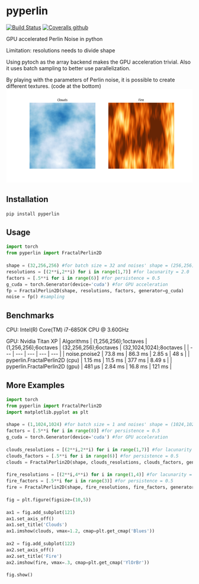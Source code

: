 # pyperlin
[![Build Status](https://travis-ci.com/duchesneaumathieu/pyperlin.svg?branch=master)](https://travis-ci.com/duchesneaumathieu/pyperlin)
[![Coveralls github](https://img.shields.io/coveralls/github/duchesneaumathieu/pyperlin)](https://coveralls.io/github/duchesneaumathieu/pyperlin?branch=master) 

GPU accelerated Perlin Noise in python

Limitation: resolutions needs to divide shape

Using pytoch as the array backend makes the GPU acceleration trivial. Also it uses batch sampling to better use parallelization.

By playing with the parameters of Perlin noise, it is possible to create different textures. (code at the bottom)
![alt text](pyperlin/examples/clouds_and_fire.png?raw=true)

## Installation
```bash
pip install pyperlin
```

## Usage
```python
import torch
from pyperlin import FractalPerlin2D

shape = (32,256,256) #for batch size = 32 and noises' shape = (256,256)
resolutions = [(2**i,2**i) for i in range(1,7)] #for lacunarity = 2.0
factors = [.5**i for i in range(6)] #for persistence = 0.5
g_cuda = torch.Generator(device='cuda') #for GPU acceleration
fp = FractalPerlin2D(shape, resolutions, factors, generator=g_cuda)
noise = fp() #sampling
```

## Benchmarks
CPU: Intel(R) Core(TM) i7-6850K CPU @ 3.60GHz

GPU: Nvidia Titan XP
| Algorithms | (1,256,256);1octaves | (1,256,256);6octaves | (32,256,256);6octaves | (32,1024,1024);8octaves |
| --- | --- | --- | --- | --- |
| noise.pnoise2  | 73.8 ms | 86.3 ms | 2.85 s | 48 s |
| pyperlin.FractalPerlin2D (cpu)  | 1.15 ms | 11.5 ms | 377 ms | 8.49 s |
| pyperlin.FractalPerlin2D (gpu)  | 481 µs | 2.84 ms | 16.8 ms | 121 ms |


## More Examples
```python
import torch
from pyperlin import FractalPerlin2D
import matplotlib.pyplot as plt

shape = (1,1024,1024) #for batch size = 1 and noises' shape = (1024,1024)
factors = [.5**i for i in range(8)] #for persistence = 0.5
g_cuda = torch.Generator(device='cuda') #for GPU acceleration

clouds_resolutions = [(2**i,2**i) for i in range(1,7)] #for lacunarity = 2.0
clouds_factors = [.5**i for i in range(6)] #for persistence = 0.5
clouds = FractalPerlin2D(shape, clouds_resolutions, clouds_factors, generator=g_cuda)().cpu().numpy()[0]

fire_resolutions = [(2**i,4**i) for i in range(1,4)] #for lacunarity = 2.0 and 4.0
fire_factors = [.5**i for i in range(3)] #for persistence = 0.5
fire = FractalPerlin2D(shape, fire_resolutions, fire_factors, generator=g_cuda)().cpu().numpy()[0]

fig = plt.figure(figsize=(10,5))

ax1 = fig.add_subplot(121)
ax1.set_axis_off()
ax1.set_title('Clouds')
ax1.imshow(clouds, vmax=1.2, cmap=plt.get_cmap('Blues'))

ax2 = fig.add_subplot(122)
ax2.set_axis_off()
ax2.set_title('Fire')
ax2.imshow(fire, vmax=.3, cmap=plt.get_cmap('YlOrBr'))

fig.show()
```